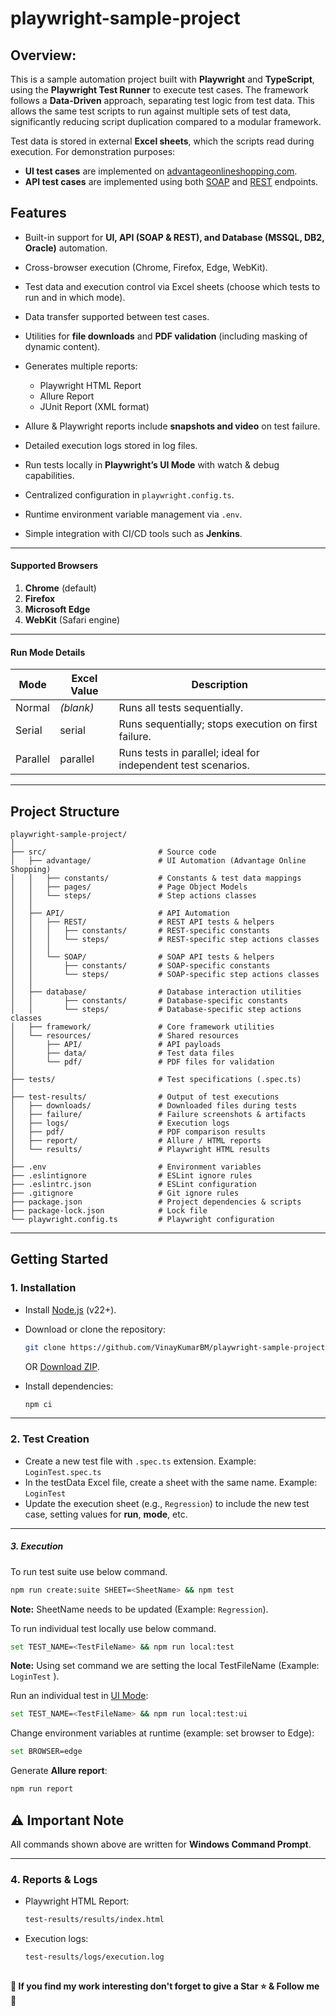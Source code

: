 # playwright-sample-project

## **Overview:**

This is a sample automation project built with **Playwright** and **TypeScript**, using the **Playwright Test Runner** to execute test cases.
The framework follows a **Data-Driven** approach, separating test logic from test data. This allows the same test scripts to run against multiple sets of test data, significantly reducing script duplication compared to a modular framework.

Test data is stored in external **Excel sheets**, which the scripts read during execution.
For demonstration purposes:

* **UI test cases** are implemented on [advantageonlineshopping.com](http://advantageonlineshopping.com/).
* **API test cases** are implemented using both [SOAP](https://www.advantageonlineshopping.com/accountservice/ws/accountservice.wsdl) and [REST](https://fakestoreapi.com) endpoints.

## Features

* Built-in support for **UI, API (SOAP & REST), and Database (MSSQL, DB2, Oracle)** automation.
* Cross-browser execution (Chrome, Firefox, Edge, WebKit).
* Test data and execution control via Excel sheets (choose which tests to run and in which mode).
* Data transfer supported between test cases.
* Utilities for **file downloads** and **PDF validation** (including masking of dynamic content).
* Generates multiple reports:

  * Playwright HTML Report
  * Allure Report
  * JUnit Report (XML format)
* Allure & Playwright reports include **snapshots and video** on test failure.
* Detailed execution logs stored in log files.
* Run tests locally in **Playwright’s UI Mode** with watch & debug capabilities.
* Centralized configuration in `playwright.config.ts`.
* Runtime environment variable management via `.env`.
* Simple integration with CI/CD tools such as **Jenkins**.

---

#### Supported Browsers
1. **Chrome** (default)
2. **Firefox**
3. **Microsoft Edge**
4. **WebKit** (Safari engine)

---

#### Run Mode Details
| Mode     | Excel Value | Description                                                   |
| -------- | ----------- | ------------------------------------------------------------- |
| Normal   | *(blank)*   | Runs all tests sequentially.                                  |
| Serial   | serial      | Runs sequentially; stops execution on first failure.          |
| Parallel | parallel    | Runs tests in parallel; ideal for independent test scenarios. |

---
## Project Structure

```plaintext
playwright-sample-project/
│
├── src/                         # Source code
│   ├── advantage/               # UI Automation (Advantage Online Shopping)
│   │   ├── constants/           # Constants & test data mappings
│   │   ├── pages/               # Page Object Models
│   │   └── steps/               # Step actions classes
│   │
│   ├── API/                     # API Automation
│   │   ├── REST/                # REST API tests & helpers
│   │   │   ├── constants/       # REST-specific constants
│   │   │   └── steps/           # REST-specific step actions classes
│   │   │
│   │   └── SOAP/                # SOAP API tests & helpers
│   │       ├── constants/       # SOAP-specific constants
│   │       └── steps/           # SOAP-specific step actions classes
│   │
│   ├── database/                # Database interaction utilities
│   │       ├── constants/       # Database-specific constants
│   │       └── steps/           # Database-specific step actions classes
│   ├── framework/               # Core framework utilities
│   └── resources/               # Shared resources
│       ├── API/                 # API payloads
│       ├── data/                # Test data files
│       └── pdf/                 # PDF files for validation
│
├── tests/                       # Test specifications (.spec.ts)
│
├── test-results/                # Output of test executions
│   ├── downloads/               # Downloaded files during tests
│   ├── failure/                 # Failure screenshots & artifacts
│   ├── logs/                    # Execution logs
│   ├── pdf/                     # PDF comparison results
│   ├── report/                  # Allure / HTML reports
│   └── results/                 # Playwright HTML results
│
├── .env                         # Environment variables
├── .eslintignore                # ESLint ignore rules
├── .eslintrc.json               # ESLint configuration
├── .gitignore                   # Git ignore rules
├── package.json                 # Project dependencies & scripts
├── package-lock.json            # Lock file
└── playwright.config.ts         # Playwright configuration
```

---

## Getting Started

### 1. Installation

* Install [Node.js](https://nodejs.org/) (v22+).

* Download or clone the repository:

  ```sh
  git clone https://github.com/VinayKumarBM/playwright-sample-project.git
  ```

  OR [Download ZIP](https://github.com/VinayKumarBM/playwright-sample-project/archive/refs/heads/master.zip).

* Install dependencies:

  ```sh
  npm ci
  ```

---

### 2. Test Creation

* Create a new test file with `.spec.ts` extension.
  Example: `LoginTest.spec.ts`
* In the testData Excel file, create a sheet with the same name.
  Example: `LoginTest`
* Update the execution sheet (e.g., `Regression`) to include the new test case, setting values for **run**, **mode**, etc.

---

##### 3. Execution
To run test suite use below command.
```sh
npm run create:suite SHEET=<SheetName> && npm test
```
**Note:** SheetName needs to be updated (Example: `Regression`).

To run individual test locally use below command.
```sh
set TEST_NAME=<TestFileName> && npm run local:test
```
**Note:** Using set command we are setting the local TestFileName (Example: `LoginTest` ).

Run an individual test in [UI Mode](https://playwright.dev/docs/test-ui-mode):

```sh
set TEST_NAME=<TestFileName> && npm run local:test:ui
```

Change environment variables at runtime (example: set browser to Edge):

```sh
set BROWSER=edge
```

Generate **Allure report**:

```sh
npm run report
```

## ⚠️ Important Note

All commands shown above are written for **Windows Command Prompt**.

---

### 4. Reports & Logs

* Playwright HTML Report:

  ```sh
  test-results/results/index.html
  ```
* Execution logs:

  ```sh
  test-results/logs/execution.log
  ```

##  ##
**:pencil: If you find my work interesting don't forget to give a Star :star: & Follow me :busts_in_silhouette:**
